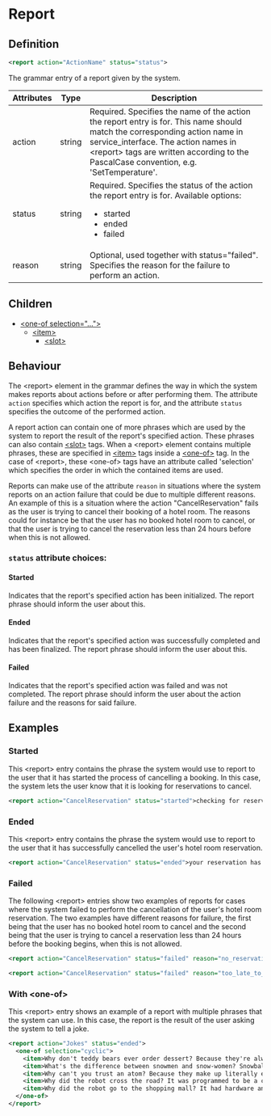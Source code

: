 # Report
## Definition
```xml
<report action="ActionName" status="status">
```

The grammar entry of a report given by the system.

| Attributes | Type | Description |
| --- | --- | --- |
| action | string | Required. Specifies the name of the action the report entry is for. This name should match the corresponding action name in service_interface. The action names in <report\> tags are written according to the PascalCase convention, e.g. 'SetTemperature'. |
| status | string | Required. Specifies the status of the action the report entry is for. Available options: <ul><li>started</li><li>ended</li><li>failed</li></ul> |
| reason | string | Optional, used together with status="failed". Specifies the reason for the failure to perform an action. |

## Children

- [<one-of selection="..."\>](/tdm_documentation/grammar/children/one-of)
    - [<item\>](/tdm_documentation/grammar/children/item)
        - [<slot\>](/tdm_documentation/grammar/children/slot)

## Behaviour

The <report\> element in the grammar defines the way in which the system makes reports about actions before or after performing them. The attribute `action` specifies which action the report is for, and the attribute `status` specifies the outcome of the performed action.

A report action can contain one of more phrases which are used by the system to report the result of the report's specified action. These phrases can also contain [<slot\>](/tdm_documentation/grammar/children/slot) tags. When a <report\> element contains multiple phrases, these are specified in [<item\>](/tdm_documentation/grammar/children/item) tags inside a [<one-of\>](/tdm_documentation/grammar/children/one-of) tag. In the case of <report\>, these <one-of\> tags have an attribute called 'selection' which specifies the order in which the contained items are used.

Reports can make use of the attribute `reason` in situations where the system reports on an action failure that could be due to multiple different reasons. An example of this is a situation where the action "CancelReservation" fails as the user is trying to cancel their booking of a hotel room. The reasons could for instance be that the user has no booked hotel room to cancel, or that the user is trying to cancel the reservation less than 24 hours before when this is not allowed.

### `status` attribute choices:

#### Started

Indicates that the report's specified action has been initialized. The report phrase should inform the user about this.

#### Ended

Indicates that the report's specified action was successfully completed and has been finalized. The report phrase should inform the user about this.

#### Failed

Indicates that the report's specified action was failed and was not completed. The report phrase should inform the user about the action failure and the reasons for said failure.

## Examples

### Started

This <report\> entry contains the phrase the system would use to report to the user that it has started the process of cancelling a booking. In this case, the system lets the user know that it is looking for reservations to cancel.

```xml
<report action="CancelReservation" status="started">checking for reservations.</report>
```

### Ended

This <report\> entry contains the phrase the system would use to report to the user that it has successfully cancelled the user's hotel room reservation.

```xml
<report action="CancelReservation" status="ended">your reservation has been cancelled.</report>
```

### Failed

The following <report\> entries show two examples of reports for cases where the system failed to perform the cancellation of the user's hotel room reservation. The two examples have different reasons for failure, the first being that the user has no booked hotel room to cancel and the second being that the user is trying to cancel a reservation less than 24 hours before the booking begins, when this is not allowed.
```xml
<report action="CancelReservation" status="failed" reason="no_reservation_exists">there is no reservation to cancel.</report>

<report action="CancelReservation" status="failed" reason="too_late_to_cancel">you cannot cancel your reservation less than 24 hours before your booking begins.</report>
```

### With <one-of\>

This <report\> entry shows an example of a report with multiple phrases that the system can use. In this case, the report is the result of the user asking the system to tell a joke.

```xml
<report action="Jokes" status="ended">
  <one-of selection="cyclic">
    <item>Why don't teddy bears ever order dessert? Because they're always stuffed</item>
    <item>What's the difference between snowmen and snow-women? Snowballs</item>
    <item>Why can't you trust an atom? Because they make up literally everything</item>
    <item>Why did the robot cross the road? It was programmed to be a chicken</item>
    <item>Why did the robot go to the shopping mall? It had hardware and software, but it needed underware</item>
  </one-of>
</report>
```
